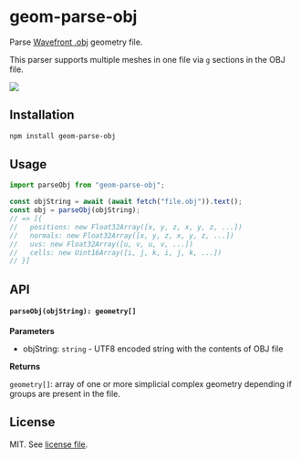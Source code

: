 # geom-parse-obj

Parse [Wavefront .obj](https://github.com/vorg/geom-parse-obj) geometry file.

This parser supports multiple meshes in one file via `g` sections in the OBJ file.

![](screenshot.png)

## Installation

```bash
npm install geom-parse-obj
```

## Usage

```js
import parseObj from "geom-parse-obj";

const objString = await (await fetch("file.obj")).text();
const obj = parseObj(objString);
// => [{
//   positions: new Float32Array([x, y, z, x, y, z, ...])
//   normals: new Float32Array([x, y, z, x, y, z, ...])
//   uvs: new Float32Array([u, v, u, v, ...])
//   cells: new Uint16Array([i, j, k, i, j, k, ...])
// }]
```

## API

#### `parseObj(objString): geometry[]`

**Parameters**

- objString: `string` - UTF8 encoded string with the contents of OBJ file

**Returns**

`geometry[]`: array of one or more simplicial complex geometry depending if groups are present in the file.

## License

MIT. See [license file](https://github.com/vorg/geom-parse-obj/blob/master/LICENSE.md).
